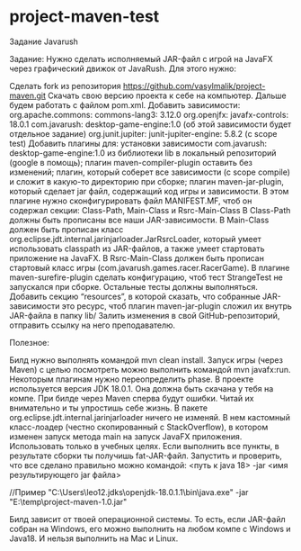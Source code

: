 # project-maven-test

Задание Javarush

Задание: Нужно сделать исполняемый JAR-файл с игрой на JavaFX через графический движок от JavaRush.
Для этого нужно:

Сделать fork из репозитория https://github.com/vasylmalik/project-maven.git
Скачать свою версию проекта к себе на компьютер. Дальше будем работать с файлом pom.xml.
Добавить зависимости:
org.apache.commons: commons-lang3: 3.12.0
org.openjfx: javafx-controls: 18.0.1
com.javarush: desktop-game-engine:1.0 (об этой зависимости будет отдельное задание)
org.junit.jupiter: junit-jupiter-engine: 5.8.2 (с scope test)
Добавить плагины для:
установки зависимости com.javarush: desktop-game-engine:1.0 из библиотеки lib в локальный репозиторий (google в помощь);
плагин maven-compiler-plugin оставить без изменений;
плагин, который соберет все зависимости (с scope compile) и сложит в какую-то директорию при сборке;
плагин maven-jar-plugin, который сделает jar файл, содержащий код игры и зависимости. В этом плагине нужно сконфигурировать файл MANIFEST.MF, чтоб он содержал секции: Class-Path, Main-Class и Rsrc-Main-Class
В Class-Path должны быть прописаны все наши JAR-зависимости.
В Main-Class должен быть прописан класс org.eclipse.jdt.internal.jarinjarloader.JarRsrcLoader, который умеет использовать classpath из JAR-файлов, а также умеет стартовать приложение на JavaFX.
В Rsrc-Main-Class должен быть прописан стартовый класс игры (com.javarush.games.racer.RacerGame).
В плагине maven-surefire-plugin сделать конфигурацию, чтоб тест StrangeTest не запускался при сборке. Остальные тесты должны выполняться.
Добавить секцию “resources”, в которой сказать, что собранные JAR-зависимости это ресурс, чтоб плагин maven-jar-plugin сложил их внутрь JAR-файла в папку lib/
Залить изменения в свой GitHub-репозиторий, отправить ссылку на него преподавателю.

Полезное:

Билд нужно выполнять командой mvn clean install.
Запуск игры (через Maven) с целью посмотреть можно выполнить командой mvn javafx:run.
Некоторым плагинам нужно переопределить phase.
В проекте используется версия JDK 18.0.1. Она должна быть скачана у тебя на компе.
При билде через Maven сперва будут ошибки. Читай их внимательно и ты упростишь себе жизнь.
В пакете org.eclipse.jdt.internal.jarinjarloader ничего не изменяй. В нем кастомный класс-лоадер (честно скопированный с StackOverflow), в котором изменен запуск метода main на запуск JavaFX приложения. Использовать только в учебных целях.
Если выполнить все пункты, в результате сборки ты получишь fat-JAR-файл. Запустить и проверить, что все сделано правильно можно командой:
<путь к java 18> -jar <имя результирующего jar файла>

//Пример
"C:\Users\leo12\.jdks\openjdk-18.0.1.1\bin\java.exe" -jar "E:\temp\project-maven-1.0.jar"

Билд зависит от твоей операционной системы. То есть, если JAR-файл собран на Windows, его можно выполнить на любом компе с Windows и Java18. И нельзя выполнить на Mac и Linux.
